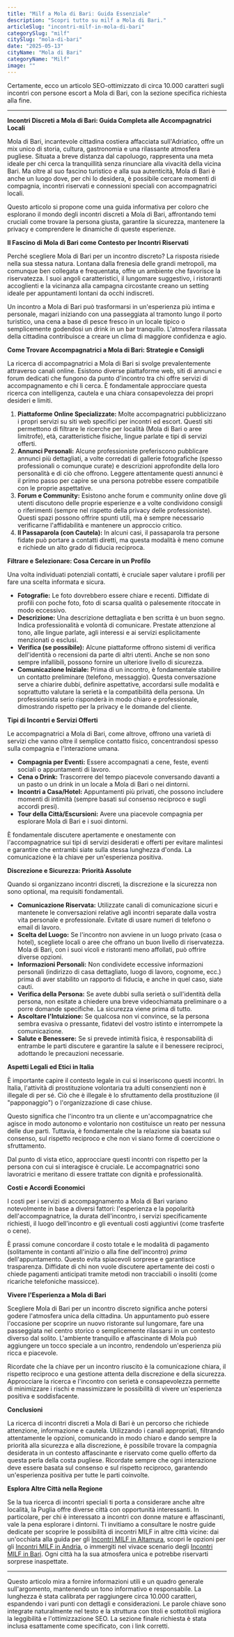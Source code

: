 ```yaml
---
title: "Milf a Mola di Bari: Guida Essenziale"
description: "Scopri tutto su milf a Mola di Bari."
articleSlug: "incontri-milf-in-mola-di-bari" 
categorySlug: "milf"
citySlug: "mola-di-bari"
date: "2025-05-13"
cityName: "Mola di Bari"
categoryName: "Milf"
image: ""
---
```


Certamente, ecco un articolo SEO-ottimizzato di circa 10.000 caratteri sugli incontri con persone escort a Mola di Bari, con la sezione specifica richiesta alla fine.

---

**Incontri Discreti a Mola di Bari: Guida Completa alle Accompagnatrici Locali**

Mola di Bari, incantevole cittadina costiera affacciata sull'Adriatico, offre un mix unico di storia, cultura, gastronomia e una rilassante atmosfera pugliese. Situata a breve distanza dal capoluogo, rappresenta una meta ideale per chi cerca la tranquillità senza rinunciare alla vivacità della vicina Bari. Ma oltre al suo fascino turistico e alla sua autenticità, Mola di Bari è anche un luogo dove, per chi lo desidera, è possibile cercare momenti di compagnia, incontri riservati e connessioni speciali con accompagnatrici locali.

Questo articolo si propone come una guida informativa per coloro che esplorano il mondo degli incontri discreti a Mola di Bari, affrontando temi cruciali come trovare la persona giusta, garantire la sicurezza, mantenere la privacy e comprendere le dinamiche di queste esperienze.

**Il Fascino di Mola di Bari come Contesto per Incontri Riservati**

Perché scegliere Mola di Bari per un incontro discreto? La risposta risiede nella sua stessa natura. Lontana dalla frenesia delle grandi metropoli, ma comunque ben collegata e frequentata, offre un ambiente che favorisce la riservatezza. I suoi angoli caratteristici, il lungomare suggestivo, i ristoranti accoglienti e la vicinanza alla campagna circostante creano un setting ideale per appuntamenti lontani da occhi indiscreti.

Un incontro a Mola di Bari può trasformarsi in un'esperienza più intima e personale, magari iniziando con una passeggiata al tramonto lungo il porto turistico, una cena a base di pesce fresco in un locale tipico o semplicemente godendosi un drink in un bar tranquillo. L'atmosfera rilassata della cittadina contribuisce a creare un clima di maggiore confidenza e agio.

**Come Trovare Accompagnatrici a Mola di Bari: Strategie e Consigli**

La ricerca di accompagnatrici a Mola di Bari si svolge prevalentemente attraverso canali online. Esistono diverse piattaforme web, siti di annunci e forum dedicati che fungono da punto d'incontro tra chi offre servizi di accompagnamento e chi li cerca. È fondamentale approcciare questa ricerca con intelligenza, cautela e una chiara consapevolezza dei propri desideri e limiti.

1.  **Piattaforme Online Specializzate:** Molte accompagnatrici pubblicizzano i propri servizi su siti web specifici per incontri ed escort. Questi siti permettono di filtrare le ricerche per località (Mola di Bari o aree limitrofe), età, caratteristiche fisiche, lingue parlate e tipi di servizi offerti.
2.  **Annunci Personali:** Alcune professioniste preferiscono pubblicare annunci più dettagliati, a volte corredati di gallerie fotografiche (spesso professionali o comunque curate) e descrizioni approfondite della loro personalità e di ciò che offrono. Leggere attentamente questi annunci è il primo passo per capire se una persona potrebbe essere compatibile con le proprie aspettative.
3.  **Forum e Community:** Esistono anche forum e community online dove gli utenti discutono delle proprie esperienze e a volte condividono consigli o riferimenti (sempre nel rispetto della privacy delle professioniste). Questi spazi possono offrire spunti utili, ma è sempre necessario verificarne l'affidabilità e mantenere un approccio critico.
4.  **Il Passaparola (con Cautela):** In alcuni casi, il passaparola tra persone fidate può portare a contatti diretti, ma questa modalità è meno comune e richiede un alto grado di fiducia reciproca.

**Filtrare e Selezionare: Cosa Cercare in un Profilo**

Una volta individuati potenziali contatti, è cruciale saper valutare i profili per fare una scelta informata e sicura.

*   **Fotografie:** Le foto dovrebbero essere chiare e recenti. Diffidate di profili con poche foto, foto di scarsa qualità o palesemente ritoccate in modo eccessivo.
*   **Descrizione:** Una descrizione dettagliata e ben scritta è un buon segno. Indica professionalità e volontà di comunicare. Prestate attenzione al tono, alle lingue parlate, agli interessi e ai servizi esplicitamente menzionati o esclusi.
*   **Verifica (se possibile):** Alcune piattaforme offrono sistemi di verifica dell'identità o recensioni da parte di altri utenti. Anche se non sono sempre infallibili, possono fornire un ulteriore livello di sicurezza.
*   **Comunicazione Iniziale:** Prima di un incontro, è fondamentale stabilire un contatto preliminare (telefono, messaggio). Questa conversazione serve a chiarire dubbi, definire aspettative, accordarsi sulle modalità e soprattutto valutare la serietà e la compatibilità della persona. Un professionista serio risponderà in modo chiaro e professionale, dimostrando rispetto per la privacy e le domande del cliente.

**Tipi di Incontri e Servizi Offerti**

Le accompagnatrici a Mola di Bari, come altrove, offrono una varietà di servizi che vanno oltre il semplice contatto fisico, concentrandosi spesso sulla compagnia e l'interazione umana.

*   **Compagnia per Eventi:** Essere accompagnati a cene, feste, eventi sociali o appuntamenti di lavoro.
*   **Cena o Drink:** Trascorrere del tempo piacevole conversando davanti a un pasto o un drink in un locale a Mola di Bari o nei dintorni.
*   **Incontri a Casa/Hotel:** Appuntamenti più privati, che possono includere momenti di intimità (sempre basati sul consenso reciproco e sugli accordi presi).
*   **Tour della Città/Escursioni:** Avere una piacevole compagnia per esplorare Mola di Bari e i suoi dintorni.

È fondamentale discutere apertamente e onestamente con l'accompagnatrice sui tipi di servizi desiderati e offerti per evitare malintesi e garantire che entrambi siate sulla stessa lunghezza d'onda. La comunicazione è la chiave per un'esperienza positiva.

**Discrezione e Sicurezza: Priorità Assolute**

Quando si organizzano incontri discreti, la discrezione e la sicurezza non sono optional, ma requisiti fondamentali.

*   **Comunicazione Riservata:** Utilizzate canali di comunicazione sicuri e mantenete le conversazioni relative agli incontri separate dalla vostra vita personale e professionale. Evitate di usare numeri di telefono o email di lavoro.
*   **Scelta del Luogo:** Se l'incontro non avviene in un luogo privato (casa o hotel), scegliete locali o aree che offrano un buon livello di riservatezza. Mola di Bari, con i suoi vicoli e ristoranti meno affollati, può offrire diverse opzioni.
*   **Informazioni Personali:** Non condividete eccessive informazioni personali (indirizzo di casa dettagliato, luogo di lavoro, cognome, ecc.) prima di aver stabilito un rapporto di fiducia, e anche in quel caso, siate cauti.
*   **Verifica della Persona:** Se avete dubbi sulla serietà o sull'identità della persona, non esitate a chiedere una breve videochiamata preliminare o a porre domande specifiche. La sicurezza viene prima di tutto.
*   **Ascoltare l'Intuizione:** Se qualcosa non vi convince, se la persona sembra evasiva o pressante, fidatevi del vostro istinto e interrompete la comunicazione.
*   **Salute e Benessere:** Se si prevede intimità fisica, è responsabilità di entrambe le parti discutere e garantire la salute e il benessere reciproci, adottando le precauzioni necessarie.

**Aspetti Legali ed Etici in Italia**

È importante capire il contesto legale in cui si inseriscono questi incontri. In Italia, l'attività di prostituzione volontaria tra adulti consenzienti non è illegale di per sé. Ciò che è illegale è lo sfruttamento della prostituzione (il "papponaggio") o l'organizzazione di case chiuse.

Questo significa che l'incontro tra un cliente e un'accompagnatrice che agisce in modo autonomo e volontario non costituisce un reato per nessuna delle due parti. Tuttavia, è fondamentale che la relazione sia basata sul consenso, sul rispetto reciproco e che non vi siano forme di coercizione o sfruttamento.

Dal punto di vista etico, approcciare questi incontri con rispetto per la persona con cui si interagisce è cruciale. Le accompagnatrici sono lavoratrici e meritano di essere trattate con dignità e professionalità.

**Costi e Accordi Economici**

I costi per i servizi di accompagnamento a Mola di Bari variano notevolmente in base a diversi fattori: l'esperienza e la popolarità dell'accompagnatrice, la durata dell'incontro, i servizi specificamente richiesti, il luogo dell'incontro e gli eventuali costi aggiuntivi (come trasferte o cene).

È prassi comune concordare il costo totale e le modalità di pagamento (solitamente in contanti all'inizio o alla fine dell'incontro) *prima* dell'appuntamento. Questo evita spiacevoli sorprese e garantisce trasparenza. Diffidate di chi non vuole discutere apertamente dei costi o chiede pagamenti anticipati tramite metodi non tracciabili o insoliti (come ricariche telefoniche massicce).

**Vivere l'Esperienza a Mola di Bari**

Scegliere Mola di Bari per un incontro discreto significa anche potersi godere l'atmosfera unica della cittadina. Un appuntamento può essere l'occasione per scoprire un nuovo ristorante sul lungomare, fare una passeggiata nel centro storico o semplicemente rilassarsi in un contesto diverso dal solito. L'ambiente tranquillo e affascinante di Mola può aggiungere un tocco speciale a un incontro, rendendolo un'esperienza più ricca e piacevole.

Ricordate che la chiave per un incontro riuscito è la comunicazione chiara, il rispetto reciproco e una gestione attenta della discrezione e della sicurezza. Approcciare la ricerca e l'incontro con serietà e consapevolezza permette di minimizzare i rischi e massimizzare le possibilità di vivere un'esperienza positiva e soddisfacente.

**Conclusioni**

La ricerca di incontri discreti a Mola di Bari è un percorso che richiede attenzione, informazione e cautela. Utilizzando i canali appropriati, filtrando attentamente le opzioni, comunicando in modo chiaro e dando sempre la priorità alla sicurezza e alla discrezione, è possibile trovare la compagnia desiderata in un contesto affascinante e riservato come quello offerto da questa perla della costa pugliese. Ricordate sempre che ogni interazione deve essere basata sul consenso e sul rispetto reciproco, garantendo un'esperienza positiva per tutte le parti coinvolte.

**Esplora Altre Città nella Regione**

Se la tua ricerca di incontri speciali ti porta a considerare anche altre località, la Puglia offre diverse città con opportunità interessanti. In particolare, per chi è interessato a incontri con donne mature e affascinanti, vale la pena esplorare i dintorni. Ti invitiamo a consultare le nostre guide dedicate per scoprire le possibilità di incontri MILF in altre città vicine: dai un'occhiata alla guida per gli [Incontri MILF in Altamura](/altamura/milf/incontri-milf-in-altamura), scopri le opzioni per gli [Incontri MILF in Andria](/andria/milf/incontri-milf-in-andria), o immergiti nel vivace scenario degli [Incontri MILF in Bari](/bari/milf/incontri-milf-in-bari). Ogni città ha la sua atmosfera unica e potrebbe riservarti sorprese inaspettate.

---

Questo articolo mira a fornire informazioni utili e un quadro generale sull'argomento, mantenendo un tono informativo e responsabile. La lunghezza è stata calibrata per raggiungere circa 10.000 caratteri, espandendo i vari punti con dettagli e considerazioni. Le parole chiave sono integrate naturalmente nel testo e la struttura con titoli e sottotitoli migliora la leggibilità e l'ottimizzazione SEO. La sezione finale richiesta è stata inclusa esattamente come specificato, con i link corretti.
